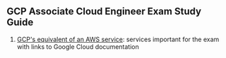 ## GCP Associate Cloud Engineer Exam Study Guide

1. [GCP's equivalent of an AWS service](https://github.com/karolinarb/GCP-Exam/blob/main/gcp-vs-aws.md): services important for the exam with links to Google Cloud documentation
